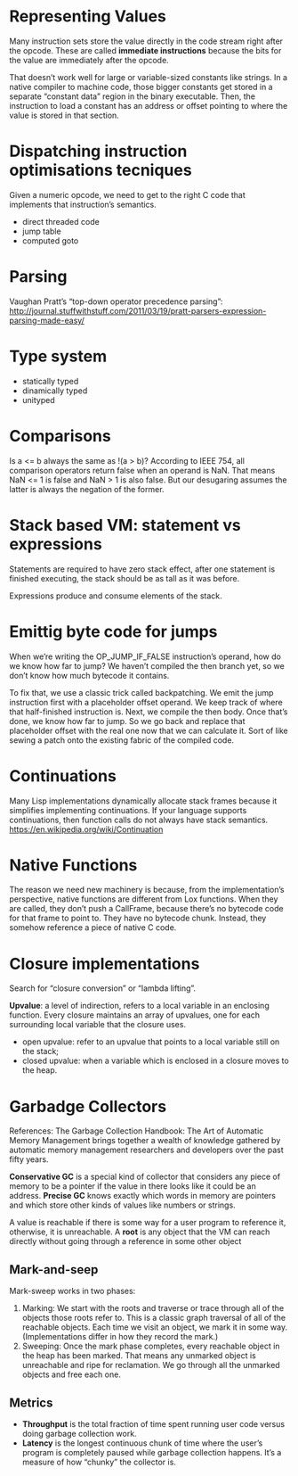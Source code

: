 # Representing Values
Many instruction sets store the value directly in the code stream right after the opcode. These are called **immediate instructions** because the bits for the value are immediately after the opcode.

That doesn’t work well for large or variable-sized constants like strings. In a native compiler to machine code, those bigger constants get stored in a separate “constant data” region in the binary executable. Then, the instruction to load a constant has an address or offset pointing to where the value is stored in that section.

# Dispatching instruction optimisations tecniques
Given a numeric opcode, we need to get to the right C code that implements that instruction’s semantics.
* direct threaded code
* jump table
* computed goto

# Parsing
Vaughan Pratt’s “top-down operator precedence parsing”: http://journal.stuffwithstuff.com/2011/03/19/pratt-parsers-expression-parsing-made-easy/

# Type system
* statically typed
* dinamically typed
* unityped

# Comparisons
Is a <= b always the same as !(a > b)? According to IEEE 754, all comparison operators return false when an operand is NaN. That means NaN <= 1 is false and NaN > 1 is also false. But our desugaring assumes the latter is always the negation of the former.

# Stack based VM: statement vs expressions
 Statements are required to have zero stack effect, after one statement is finished executing, the stack should be as tall as it was before.

 Expressions produce and consume elements of the stack.

# Emittig byte code for jumps
 When we’re writing the OP_JUMP_IF_FALSE instruction’s operand, how do we know how far to jump? We haven’t compiled the then branch yet, so we don’t know how much bytecode it contains.
 
To fix that, we use a classic trick called backpatching. We emit the jump instruction first with a placeholder offset operand. We keep track of where that half-finished instruction is. Next, we compile the then body. Once that’s done, we know how far to jump. So we go back and replace that placeholder offset with the real one now that we can calculate it. Sort of like sewing a patch onto the existing fabric of the compiled code.

# Continuations
Many Lisp implementations dynamically allocate stack frames because it simplifies implementing continuations. If your language supports continuations, then function calls do not always have stack semantics. https://en.wikipedia.org/wiki/Continuation

# Native Functions
The reason we need new machinery is because, from the implementation’s perspective, native functions are different from Lox functions. When they are called, they don’t push a CallFrame, because there’s no bytecode code for that frame to point to. They have no bytecode chunk. Instead, they somehow reference a piece of native C code.

# Closure implementations
Search for “closure conversion” or “lambda lifting”.

**Upvalue**: a level of indirection, refers to a local variable in an enclosing function. Every closure maintains an array of upvalues, one for each surrounding local variable that the closure uses.

* open upvalue: refer to an upvalue that points to a local variable still on the stack;
* closed upvalue: when a variable which is enclosed in a closure moves to the heap.

# Garbadge Collectors

References: The Garbage Collection Handbook: The Art of Automatic Memory Management brings together a wealth of knowledge gathered by automatic memory management researchers and developers over the past fifty years.

**Conservative GC** is a special kind of collector that considers any piece of memory to be a pointer if the value in there looks like it could be an address.
**Precise GC** knows exactly which words in memory are pointers and which store other kinds of values like numbers or strings.

A value is reachable if there is some way for a user program to reference it, otherwise, it is unreachable.
A **root** is any object that the VM can reach directly without going through a reference in some other object

## Mark-and-seep
Mark-sweep works in two phases:
1. Marking: We start with the roots and traverse or trace through all of the objects those roots refer to. This is a classic graph traversal of all of the reachable objects. Each time we visit an object, we mark it in some way. (Implementations differ in how they record the mark.)
2. Sweeping: Once the mark phase completes, every reachable object in the heap has been marked. That means any unmarked object is unreachable and ripe for reclamation. We go through all the unmarked objects and free each one.

## Metrics
* **Throughput** is the total fraction of time spent running user code versus doing garbage collection work.
* **Latency** is the longest continuous chunk of time where the user’s program is completely paused while garbage collection happens. It’s a measure of how “chunky” the collector is.